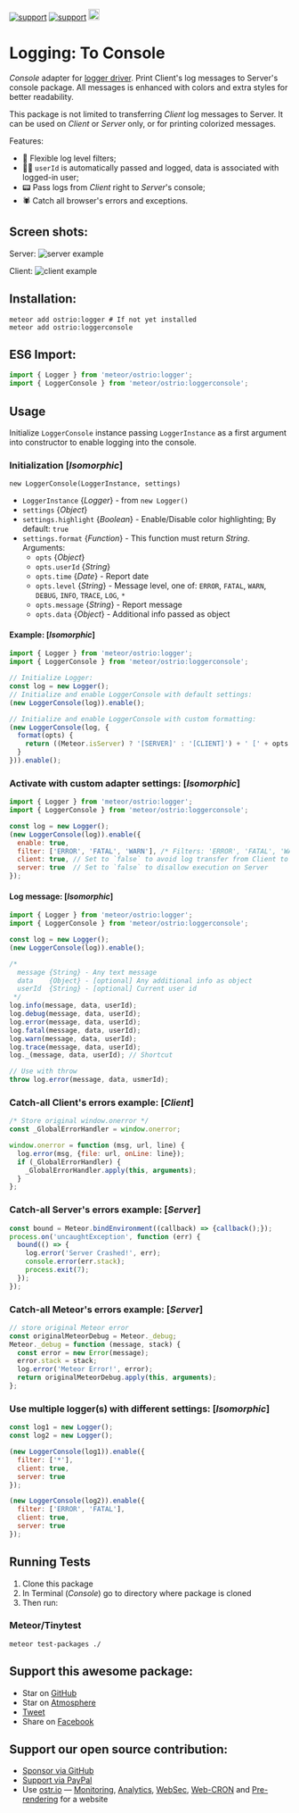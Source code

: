[![support](https://img.shields.io/badge/support-GitHub-white)](https://github.com/sponsors/dr-dimitru)
[![support](https://img.shields.io/badge/support-PayPal-white)](https://paypal.me/veliovgroup)
<a href="https://ostr.io/info/built-by-developers-for-developers">
  <img src="https://ostr.io/apple-touch-icon-60x60.png" height="20">
</a>

# Logging: To Console

*Console* adapter for [logger driver](https://github.com/veliovgroup/Meteor-logger). Print Client's log messages to Server's console package. All messages is enhanced with colors and extra styles for better readability.

This package is not limited to transferring *Client* log messages to Server. It can be used on *Client* or *Server* only, or for printing colorized messages.

Features:

- 💪 Flexible log level filters;
- 👨‍💻 `userId` is automatically passed and logged, data is associated with logged-in user;
- 📟 Pass logs from *Client* right to *Server*'s console;
- 🕷 Catch all browser's errors and exceptions.

## Screen shots:

Server:
![server example](https://raw.githubusercontent.com/veliovgroup/Meteor-logger-console/master/server.png)

Client:
![client example](https://raw.githubusercontent.com/veliovgroup/Meteor-logger-console/master/client.png)

## Installation:

```shell
meteor add ostrio:logger # If not yet installed
meteor add ostrio:loggerconsole
```

## ES6 Import:

```js
import { Logger } from 'meteor/ostrio:logger';
import { LoggerConsole } from 'meteor/ostrio:loggerconsole';
```

## Usage

Initialize `LoggerConsole` instance passing `LoggerInstance` as a first argument into constructor to enable logging into the console.

### Initialization [*Isomorphic*]

`new LoggerConsole(LoggerInstance, settings)`

- `LoggerInstance` {*Logger*} - from `new Logger()`
- `settings` {*Object*}
- `settings.highlight` {*Boolean*} - Enable/Disable color highlighting; By default: `true`
- `settings.format` {*Function*} - This function must return *String*. Arguments:
  - `opts` {*Object*}
  - `opts.userId` {*String*}
  - `opts.time` {*Date*} - Report date
  - `opts.level` {*String*} - Message level, one of: `ERROR`, `FATAL`, `WARN`, `DEBUG`, `INFO`, `TRACE`, `LOG`, `*`
  - `opts.message` {*String*} - Report message
  - `opts.data` {*Object*} - Additional info passed as object

#### Example: [*Isomorphic*]

```js
import { Logger } from 'meteor/ostrio:logger';
import { LoggerConsole } from 'meteor/ostrio:loggerconsole';

// Initialize Logger:
const log = new Logger();
// Initialize and enable LoggerConsole with default settings:
(new LoggerConsole(log)).enable();

// Initialize and enable LoggerConsole with custom formatting:
(new LoggerConsole(log, {
  format(opts) {
    return ((Meteor.isServer) ? '[SERVER]' : '[CLIENT]') + ' [' + opts.level + '] - ' + opts.message;
  }
})).enable();
```

### Activate with custom adapter settings: [*Isomorphic*]

```js
import { Logger } from 'meteor/ostrio:logger';
import { LoggerConsole } from 'meteor/ostrio:loggerconsole';

const log = new Logger();
(new LoggerConsole(log)).enable({
  enable: true,
  filter: ['ERROR', 'FATAL', 'WARN'], /* Filters: 'ERROR', 'FATAL', 'WARN', 'DEBUG', 'INFO', 'TRACE', '*' */
  client: true, // Set to `false` to avoid log transfer from Client to Server
  server: true  // Set to `false` to disallow execution on Server
});
```

#### Log message: [*Isomorphic*]

```js
import { Logger } from 'meteor/ostrio:logger';
import { LoggerConsole } from 'meteor/ostrio:loggerconsole';

const log = new Logger();
(new LoggerConsole(log)).enable();

/*
  message {String} - Any text message
  data    {Object} - [optional] Any additional info as object
  userId  {String} - [optional] Current user id
 */
log.info(message, data, userId);
log.debug(message, data, userId);
log.error(message, data, userId);
log.fatal(message, data, userId);
log.warn(message, data, userId);
log.trace(message, data, userId);
log._(message, data, userId); // Shortcut

// Use with throw
throw log.error(message, data, usmerId);
```

### Catch-all Client's errors example: [*Client*]

```js
/* Store original window.onerror */
const _GlobalErrorHandler = window.onerror;

window.onerror = function (msg, url, line) {
  log.error(msg, {file: url, onLine: line});
  if (_GlobalErrorHandler) {
    _GlobalErrorHandler.apply(this, arguments);
  }
};
```

### Catch-all Server's errors example: [*Server*]

```js
const bound = Meteor.bindEnvironment((callback) => {callback();});
process.on('uncaughtException', function (err) {
  bound(() => {
    log.error('Server Crashed!', err);
    console.error(err.stack);
    process.exit(7);
  });
});
```

### Catch-all Meteor's errors example: [*Server*]

```js
// store original Meteor error
const originalMeteorDebug = Meteor._debug;
Meteor._debug = function (message, stack) {
  const error = new Error(message);
  error.stack = stack;
  log.error('Meteor Error!', error);
  return originalMeteorDebug.apply(this, arguments);
};
```

### Use multiple logger(s) with different settings: [*Isomorphic*]

```js
const log1 = new Logger();
const log2 = new Logger();

(new LoggerConsole(log1)).enable({
  filter: ['*'],
  client: true,
  server: true
});

(new LoggerConsole(log2)).enable({
  filter: ['ERROR', 'FATAL'],
  client: true,
  server: true
});
```

## Running Tests

1. Clone this package
2. In Terminal (*Console*) go to directory where package is cloned
3. Then run:

### Meteor/Tinytest

```shell
meteor test-packages ./
```

## Support this awesome package:

- Star on [GitHub](https://github.com/veliovgroup/Meteor-logger-console)
- Star on [Atmosphere](https://atmospherejs.com/ostrio/loggerconsole)
- [Tweet](https://twitter.com/share?url=https://github.com/veliovgroup/Meteor-logger-console&text=Print%20colorful%20log%20messages%20and%20send%20Client's%20logs%20to%20Server's%20console%20%23meteorjs%20%23javascript%20via%20%40veliovgroup)
- Share on [Facebook](https://www.facebook.com/sharer.php?u=https://github.com/veliovgroup/Meteor-logger-console)

## Support our open source contribution:

- [Sponsor via GitHub](https://github.com/sponsors/dr-dimitru)
- [Support via PayPal](https://paypal.me/veliovgroup)
- Use [ostr.io](https://ostr.io) — [Monitoring](https://snmp-monitoring.com), [Analytics](https://ostr.io/info/web-analytics), [WebSec](https://domain-protection.info), [Web-CRON](https://web-cron.info) and [Pre-rendering](https://prerendering.com) for a website
